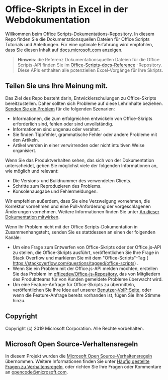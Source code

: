 # <a name="office-scripts-in-excel-on-the-web-documentation"></a>Office-Skripts in Excel in der Webdokumentation

Willkommen beim Office Scripts-Dokumentations-Repository. In diesem Repo finden Sie die Dokumentationsquellen Dateien für Office Scripts Tutorials und Anleitungen. Für eine optimale Erfahrung wird empfohlen, dass Sie diesen Inhalt auf [docs.microsoft.com](https://docs.microsoft.com/office/dev/scripts) anzeigen.

> **Hinweis**: die Referenz Dokumentationsquellen Dateien für die Office Scripts-API finden Sie im [Office-Scripts-docs-Reference](https://github.com/OfficeDev/office-scripts-docs-reference) -Repository. Diese APIs enthalten alle potenziellen Excel-Vorgänge für Ihre Skripts.

## <a name="give-us-your-feedback"></a>Teilen Sie uns Ihre Meinung mit.

Das Ziel des Repo besteht darin, Entwicklerschulungen zu Office-Skripts bereitzustellen. Daher sollten sich Probleme auf diese Lehrinhalte beziehen. [Senden Sie ein Problem](https://github.com/OfficeDev/office-scripts-docs/issues) für die folgenden Szenarien:

- Informationen, die zum erfolgreichen entwickeln von Office-Skripts erforderlich sind, fehlen oder sind unvollständig.
- Informationen sind ungenau oder veraltet.
- Sie finden Tippfehler, grammatische Fehler oder andere Probleme mit den Artikeln.
- Artikel werden in einer verwirrenden oder nicht intuitiven Weise organisiert.

Wenn Sie das Produktverhalten sehen, das sich von der Dokumentation unterscheidet, geben Sie möglichst viele der folgenden Informationen an, wie möglich und relevant:

- Die Versions-und Buildnummer des verwendeten Clients.
- Schritte zum Reproduzieren des Problems.
- Konsolenausgabe und Fehlermeldungen.

Wir empfehlen außerdem, dass Sie eine Verzweigung vornehmen, die Korrektur vornehmen und eine Pull-Anforderung der vorgeschlagenen Änderungen vornehmen. Weitere Informationen finden Sie unter [An dieser Dokumentation mitwirken](Contributing.md).

Wenn Ihr Problem nicht mit der Office Scripts-Dokumentation in Zusammenhangsteht, senden Sie es stattdessen an einen der folgenden Kanäle:

- Um eine Frage zum Entwerfen von Office-Skripts oder der Office.js-API zu stellen, die Office-Skripts ausführt, veröffentlichen Sie Ihre Frage in Stack Overflow und markieren Sie mit dem "Office-Scripts"-Tag ( https://stackoverflow.com/questions/tagged/office-scripts) .
- Wenn Sie ein Problem mit der Office.js-API melden möchten, erstellen Sie das Problem im [officedev/Office-js-Repository](https://github.com/OfficeDev/office-js), das von Mitgliedern des Produktteams für von Kunden gemeldete Probleme überwacht wird.
- Um eine Feature-Anfrage für Office-Skripts zu übermitteln, veröffentlichen Sie Ihre Idee auf unserer [Benutzer-VoIP-Seite](https://excel.uservoice.com/forums/274580-excel-for-the-web?category_id=143439), oder wenn die Feature-Anfrage bereits vorhanden ist, fügen Sie Ihre Stimme hinzu.

## <a name="copyright"></a>Copyright

Copyright (c) 2019 Microsoft Corporation. Alle Rechte vorbehalten.

## <a name="microsoft-open-source-code-of-conduct"></a>Microsoft Open Source-Verhaltensregeln

In diesem Projekt wurden die [Microsoft Open Source-Verhaltensregeln](https://opensource.microsoft.com/codeofconduct/) übernommen. Weitere Informationen finden Sie unter [Häufig gestellte Fragen zu Verhaltensregeln](https://opensource.microsoft.com/codeofconduct/faq/), oder richten Sie Ihre Fragen oder Kommentare an [opencode@microsoft.com](mailto:opencode@microsoft.com).
